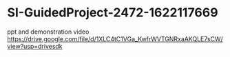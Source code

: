 # SI-GuidedProject-2472-1622117669
ppt and demonstration video
https://drive.google.com/file/d/1XLC4tC1VGa_KwfrWVTGNRxaAKQLE7sCW/view?usp=drivesdk
